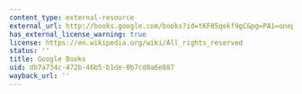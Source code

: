 ```yaml
---
content_type: external-resource
external_url: http://books.google.com/books?id=tKF05qekf9gC&pg=PA1=onepage
has_external_license_warning: true
license: https://en.wikipedia.org/wiki/All_rights_reserved
status: ''
title: Google Books
uid: db7a734c-472b-46b5-b1de-0b7cd0a6e887
wayback_url: ''
---
```

